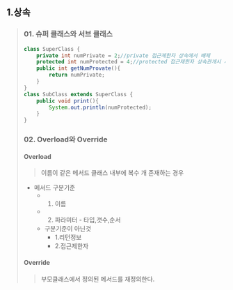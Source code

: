 
## 1.상속
> ### 01. 슈퍼 클래스와 서브 클래스
>```java
>class SuperClass {
>	  private int numPrivate = 2;//private 접근제한자 상속에서 배제
>	  protected int numProtected = 4;//protected 접근제한자 상속관개시 사용가능
>	  public int getNumProvate(){
>		  return numPrivate;
>	  }
>}
>class SubClass extends SuperClass {
>	  public void print(){
>		  System.out.println(numProtected);
>	  }
>}
>```
> ### 02. Overload와 Override
> #### Overload
> > 이름이 같은 메서드 클래스 내부에 복수 개 존재하는 경우
> > 
> * 메서드 구분기준
>     * 1. 이름
> 	  * 2. 파라미터 - 타입,갯수,순서
>	* 구분기준이 아닌것
>	  * 1.리턴정보
>	  * 2.접근제한자
> #### Override
> > 부모클래스에서 정의된 메서드를 재정의한다.
